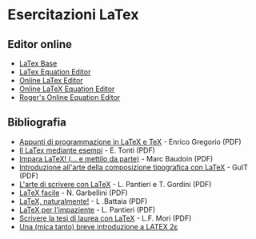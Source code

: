 # Esercitazioni LaTex

## Editor online

* [LaTex Base](https://latexbase.com/)
* [LaTex Equation Editor](https://www.tutorialspoint.com/latex_equation_editor.htm)
* [Online LaTex Editor](https://www.tutorialspoint.com/online_latex_editor.php)
* [Online LaTeX Equation Editor](https://www.latex4technics.com/)
* [Roger's Online Equation Editor](http://rogercortesi.com/eqn/index.php?antialias=1&bgcolor=white&filename=tempimagedir%2Feqn1291.jpg&latextext=pH%3DpKa%2Blog%5Cleft(%5Clbrack+A%5E-%5Crbrack%5Clbrack+HA%5Crbrack%5Cright)&outtype=jpg&res=1000&txcolor=black)

## Bibliografia

* [Appunti di programmazione in LaTeX e TeX](http://profs.sci.univr.it/~gregorio/introtex.pdf) - Enrico Gregorio (PDF)
* [Il LaTex mediante esempi](http://www.discretephysics.org/MANUALI/Latex.pdf) - E. Tonti (PDF)
* [Impara LaTeX! (... e mettilo da parte)](https://users.dimi.uniud.it/~gianluca.gorni/TeX/itTeXdoc/impara_latex.pdf) - Marc Baudoin (PDF)
* [Introduzione all'arte della composizione tipografica con LaTeX](http://www.guitex.org/home/images/doc/guidaguit-b5.pdf) - GuIT (PDF)
* [L'arte di scrivere con LaTeX](http://www.lorenzopantieri.net/LaTeX_files/ArteLaTeX.pdf) - L. Pantieri e T. Gordini (PDF)
* [LaTeX facile](http://www.guit.sssup.it/downloads/LaTeX-facile.pdf) - N. Garbellini (PDF)
* [LaTeX, naturalmente!](http://www.batmath.it/latex/pdfs/guida_st.pdf) - L .Battaia (PDF)
* [LaTeX per l'impaziente](http://www.lorenzopantieri.net/LaTeX_files/LaTeXimpaziente.pdf) - L. Pantieri (PDF)
* [Scrivere la tesi di laurea con LaTeX](http://www.guit.sssup.it/guitmeeting/2005/articoli/mori.pdf) - L.F. Mori (PDF)
* [Una (mica tanto) breve introduzione a LATEX 2ε](http://www.ctan.org/tex-archive/info/lshort/italian)
